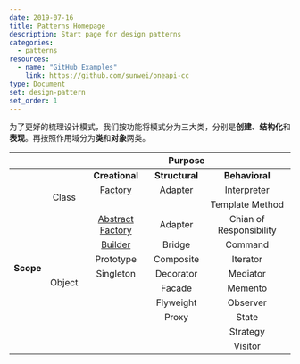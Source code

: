 ```yaml
---
date: 2019-07-16
title: Patterns Homepage
description: Start page for design patterns
categories:
  - patterns
resources:
  - name: "GitHub Examples"
    link: https://github.com/sunwei/oneapi-cc
type: Document
set: design-pattern
set_order: 1
---
```


为了更好的梳理设计模式，我们按功能将模式分为三大类，分别是**创建**、**结构化**和**表现**。再按照作用域分为**类**和**对象**两类。


<table class="mbtablestyle">
  <thead>
    <tr>
      <th style="text-align: left" colspan="2">&nbsp;</th>
      <th style="text-align: center" colspan="3">Purpose</th>
    </tr>
  </thead>
  <tbody>
    <tr>
      <td style="text-align: center" colspan="2">&nbsp;</td>
      <td style="text-align: center"><strong>Creational</strong></td>
      <td style="text-align: center"><strong>Structural</strong></td>
      <td style="text-align: center"><strong>Behavioral</strong></td>
    </tr>
    <tr>
      <td style="text-align: left" rowspan="11"><strong>Scope</strong></td>
      <td style="text-align: center" rowspan="2">Class</td>
      <td style="text-align: center"><a href="/patterns/factory/">Factory</a></td>
      <td style="text-align: center">Adapter</td>
      <td style="text-align: center">Interpreter</td>
    </tr>
    <tr>
      <td style="text-align: center">&nbsp;</td>
      <td style="text-align: center">&nbsp;</td>
      <td style="text-align: center">Template Method</td>
    </tr>
    <tr>
      <td style="text-align: center" rowspan="9">Object</td>
      <td style="text-align: center"><a href="/patterns/abstract-factory/">Abstract Factory</a></td>
      <td style="text-align: center">Adapter</td>
      <td style="text-align: center">Chian of Responsibility</td>
    </tr>
    <tr>
      <td style="text-align: center"><a href="/patterns/builder/">Builder</a></td>
      <td style="text-align: center">Bridge</td>
      <td style="text-align: center">Command</td>
    </tr>
    <tr>
      <td style="text-align: center">Prototype</td>
      <td style="text-align: center">Composite</td>
      <td style="text-align: center">Iterator</td>
    </tr>
    <tr>
      <td style="text-align: center">Singleton</td>
      <td style="text-align: center">Decorator</td>
      <td style="text-align: center">Mediator</td>
    </tr>
    <tr>
      <td style="text-align: center">&nbsp;</td>
      <td style="text-align: center">Facade</td>
      <td style="text-align: center">Memento</td>
    </tr>
    <tr>
      <td style="text-align: center">&nbsp;</td>
      <td style="text-align: center">Flyweight</td>
      <td style="text-align: center">Observer</td>
    </tr>
    <tr>
      <td style="text-align: center">&nbsp;</td>
      <td style="text-align: center">Proxy</td>
      <td style="text-align: center">State</td>
    </tr>
    <tr>
      <td style="text-align: center">&nbsp;</td>
      <td style="text-align: center">&nbsp;</td>
      <td style="text-align: center">Strategy</td>
    </tr>
    <tr>
      <td style="text-align: center">&nbsp;</td>
      <td style="text-align: center">&nbsp;</td>
      <td style="text-align: center">Visitor</td>
    </tr>
  </tbody>
</table>
